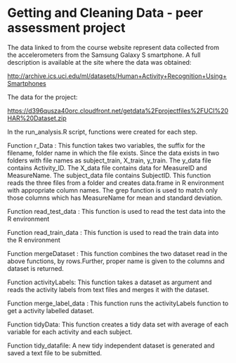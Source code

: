 # Getting and Cleaning Data - peer assessment project

The data linked to from the course website represent data collected from the accelerometers from the Samsung Galaxy S smartphone. A full description is available at the site where the data was obtained:

http://archive.ics.uci.edu/ml/datasets/Human+Activity+Recognition+Using+Smartphones

The data for the project:

https://d396qusza40orc.cloudfront.net/getdata%2Fprojectfiles%2FUCI%20HAR%20Dataset.zip

In the run_analysis.R script, functions were created for each step.

Function r_Data :
This function takes two variables, the suffix for the filename, folder name in which the file exists.
Since the data exists in two folders with file names as subject_train, X_train, y_train. 
The y_data file contains Activity_ID. The X_data file contains data for MeasureID and MeasureName.
The subject_data file contains SubjectID.
This function reads the three files from a folder and creates data.frame in R environment with appropriate column names.
The grep function is used to match only those columns which has MeasureName for mean and standard deviation.

Function read_test_data :
This function is used to read the test data into the R environment

Function read_train_data :
This function is used to read the train data into the R environment

Function mergeDataset :
This function combines the two dataset read in the above functions, by rows.Further, proper name is given to the columns and dataset is returned.

Function activityLabels:
This function takes a dataset as argument and reads the activity labels from text files and merges it with the dataset.

Function merge_label_data :
This function runs the activityLabels function to get a activity labelled dataset.

Function tidyData:
This function creates a tidy data set with average of each variable for each activity and each subject.

Function tidy_datafile:
A new tidy independent dataset is generated and saved a text file to be submitted.

